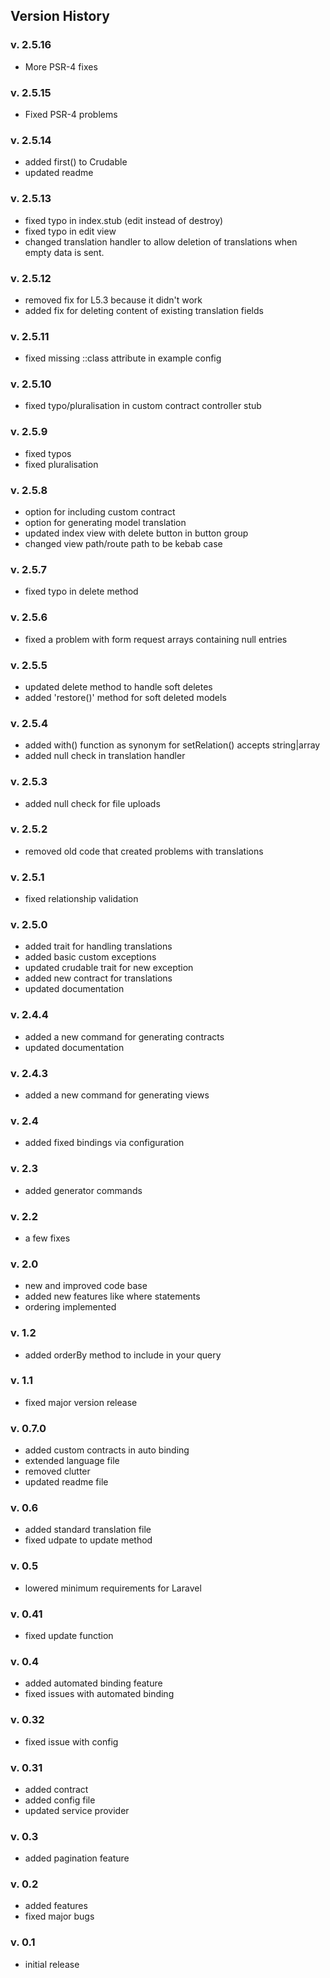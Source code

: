## Version History

### v. 2.5.16

-   More PSR-4 fixes

### v. 2.5.15

-   Fixed PSR-4 problems

### v. 2.5.14

-   added first() to Crudable
-   updated readme

### v. 2.5.13

-   fixed typo in index.stub (edit instead of destroy)
-   fixed typo in edit view
-   changed translation handler to allow deletion of translations when empty data is sent.

### v. 2.5.12

-   removed fix for L5.3 because it didn't work
-   added fix for deleting content of existing translation fields

### v. 2.5.11

-   fixed missing ::class attribute in example config

### v. 2.5.10

-   fixed typo/pluralisation in custom contract controller stub

### v. 2.5.9

-   fixed typos
-   fixed pluralisation

### v. 2.5.8

-   option for including custom contract
-   option for generating model translation
-   updated index view with delete button in button group
-   changed view path/route path to be kebab case

### v. 2.5.7

-   fixed typo in delete method

### v. 2.5.6

-   fixed a problem with form request arrays containing null entries

### v. 2.5.5

-   updated delete method to handle soft deletes
-   added 'restore()' method for soft deleted models

### v. 2.5.4

-   added with() function as synonym for setRelation() accepts string|array
-   added null check in translation handler

### v. 2.5.3

-   added null check for file uploads

### v. 2.5.2

-   removed old code that created problems with translations

### v. 2.5.1

-   fixed relationship validation

### v. 2.5.0

-   added trait for handling translations
-   added basic custom exceptions
-   updated crudable trait for new exception
-   added new contract for translations
-   updated documentation

### v. 2.4.4

-   added a new command for generating contracts
-   updated documentation

### v. 2.4.3

-   added a new command for generating views

### v. 2.4

-   added fixed bindings via configuration

### v. 2.3

-   added generator commands

### v. 2.2

-   a few fixes

### v. 2.0

-   new and improved code base
-   added new features like where statements
-   ordering implemented

### v. 1.2

-   added orderBy method to include in your query

### v. 1.1

-   fixed major version release

### v. 0.7.0

-   added custom contracts in auto binding
-   extended language file
-   removed clutter
-   updated readme file

### v. 0.6

-   added standard translation file
-   fixed udpate to update method

### v. 0.5

-   lowered minimum requirements for Laravel

### v. 0.41

-   fixed update function

### v. 0.4

-   added automated binding feature
-   fixed issues with automated binding

### v. 0.32

-   fixed issue with config

### v. 0.31

-   added contract
-   added config file
-   updated service provider

### v. 0.3

-   added pagination feature

### v. 0.2

-   added features
-   fixed major bugs

### v. 0.1

-   initial release
